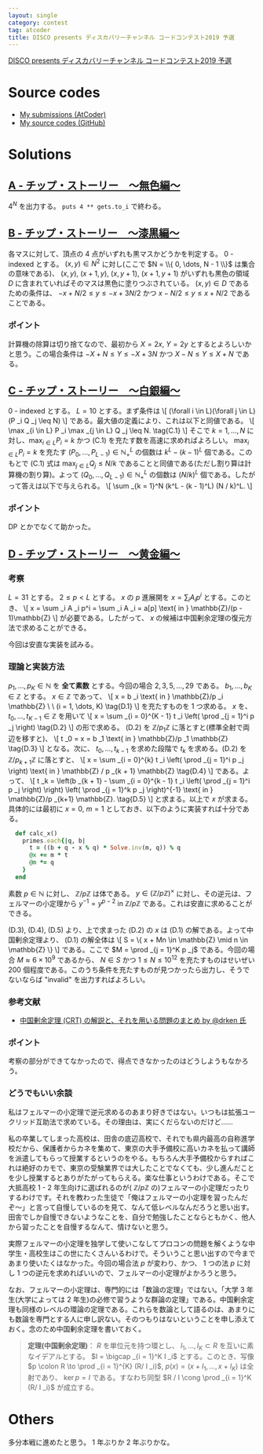 ```yaml
---
layout: single
category: contest
tag: atcoder
title: DISCO presents ディスカバリーチャンネル コードコンテスト2019 予選
---
```


[DISCO presents ディスカバリーチャンネル コードコンテスト2019 予選](https://atcoder.jp/contests/ddcc2019-qual)

# Source codes

- [My submissions (AtCoder)](https://atcoder.jp/contests/ddcc2019-qual/submissions?f.User=kazunetakahashi)
- [My source codes (GitHub)](https://github.com/kazunetakahashi/atcoder/tree/master/2018/1123_DDCC2019-qual)

# Solutions

## [A - チップ・ストーリー　～無色編～](https://atcoder.jp/contests/ddcc2019-qual/tasks/ddcc2018_qual_a)

$4^N$ を出力する。 `puts 4 ** gets.to_i` で終わる。

## [B - チップ・ストーリー　～漆黒編～](https://atcoder.jp/contests/ddcc2019-qual/tasks/ddcc2018_qual_b)

各マスに対して、頂点の 4 点がいずれも黒マスかどうかを判定する。 $0$ - indexed とする。 $(x, y) \in N^2$ に対し(ここで $N = \\{ 0, \dots, N - 1 \\}$ は集合の意味である)、 $(x, y)$, $(x + 1, y)$, $(x, y + 1)$, $(x + 1, y + 1)$ がいずれも黒色の領域 $D$ に含まれていればそのマスは黒色に塗りつぶされている。 $(x, y) \in D$ であるための条件は、 $- x + N / 2 \leq y \leq - x + 3N / 2$ かつ $x - N/2 \leq y \leq x + N / 2$ であることである。

### ポイント

計算機の除算は切り捨てなので、最初から $X = 2x$, $Y = 2y$ とするとよろしいかと思う。この場合条件は $- X + N \leq Y \leq - X + 3N$ かつ $X - N \leq Y \leq X + N$ である。

## [C - チップ・ストーリー　～白銀編～](https://atcoder.jp/contests/ddcc2019-qual/tasks/ddcc2018_qual_c)

$0$ - indexed とする。 $L = 10$ とする。まず条件は
\\[
  (\forall i \in L)(\forall j \in L)(P _i Q _j \leq N)
\\]
である。最大値の定義により、これは以下と同値である。
\\[
  \max _{i \in L} P _i \max _{j \in L} Q _j \leq N. \tag{C.1}
\\]
そこで $k = 1, \dots, N$ に対し、$\max _{i \in L} P _i = k$ かつ (C.1) を充たす数を高速に求めればよろしい。 $\max _{i \in L} P _i = k$ を充たす $(P _0, \dots, P _{L - 1}) \in {\mathbb{N} _+}^L$ の個数は $k^L - (k - 1)^{L}$ 個である。このもとで (C.1) 式は $\max _{j \in L} Q _j \leq N / k$ であることと同値である(ただし割り算は計算機の割り算)。よって $(Q _0, \dots, Q _{L - 1}) \in {\mathbb{N} _+}^L$ の個数は $(N / k)^L$ 個である。したがって答えは以下で与えられる。
\\[
  \sum _{k = 1}^N (k^L - (k - 1)^L) (N / k)^L.
\\]

### ポイント

DP とかでなくて助かった。

## [D - チップ・ストーリー　～黄金編～](https://atcoder.jp/contests/ddcc2019-qual/tasks/ddcc2018_qual_d)

### 考察

$L = 31$ とする。 $2 \leq p < L$ とする。 $x$ の $p$ 進展開を $x = \sum _i A _i p^i$ とする。このとき、
\\[
  x = \sum _i A _i p^i = \sum _i A _i = a[p] \text{ in } \mathbb{Z}/(p - 1)\mathbb{Z}
\\]
が必要である。したがって、 $x$ の候補は中国剰余定理の復元方法で求めることができる。

今回は安直な実装を試みる。

### 理論と実装方法

$p _1, \dots, p _K \in \mathbb{N}$ を **全て素数** とする。今回の場合 $2, 3, 5, \dots, 29$ である。 $b _1, \dots, b _K \in \mathbb{Z}$ とする。 $x \in \mathbb{Z}$ であって、
\\[
  x = b _i \text{ in } \mathbb{Z}/p _i \mathbb{Z} \ \ (i = 1, \dots, K) \tag{D.1}
\\]
を充たすものを 1 つ求める。 $x$ を、 $t _0, \dots, t _{K - 1} \in \mathbb{Z}$ を用いて
\\[
  x = \sum _{i = 0}^{K - 1} t _i \left( \prod _{j = 1}^i p _j \right) \tag{D.2}
\\]
の形で求める。 (D.2) を $\mathbb{Z}/p _1 \mathbb{Z}$ に落とすと(標準全射で両辺を移すと)、
\\[
  t _0 = x = b _1 \text{ in } \mathbb{Z}/p _1 \mathbb{Z} \tag{D.3}
\\]
となる。次に、 $t _0, \dots, t _{k-1}$ を求めた段階で $t _k$ を求める。(D.2) を $\mathbb{Z}/p _{k + 1} \mathbb{Z}$ に落とすと、
\\[
  x = \sum _{i = 0}^{k} t _i \left( \prod _{j = 1}^i p _j \right) \text{ in } \mathbb{Z} / p _{k + 1} \mathbb{Z} \tag{D.4}
\\]
である。よって、
\\[
  t _k = \left(b _{k + 1} - \sum _{i = 0}^{k - 1} t _i \left( \prod _{j = 1}^i p _j \right) \right) \left( \prod _{j = 1}^k p _j \right)^{-1} \text{ in } \mathbb{Z}/p _{k+1} \mathbb{Z}. \tag{D.5}
\\]
と求まる。以上で $x$ が求まる。具体的には最初に $x = 0$, $m = 1$ としておき、以下のように実装すれば十分である。

```ruby
  def calc_x()
    primes.each{|q, b|
      t = ((b + q - x % q) * Solve.inv(m, q)) % q
      @x += m * t
      @m *= q
    }
  end
```

素数 $p \in \mathbb{N}$ に対し、 $\mathbb{Z}/ p \mathbb{Z}$ は体である。 $y \in (\mathbb{Z}/ p \mathbb{Z})^\times$ に対し、その逆元は、フェルマーの小定理から $y^{-1} = y^{p - 2} ~ \text{in} ~ \mathbb{Z}/ p \mathbb{Z}$ である。これは安直に求めることができる。

(D.3), (D.4), (D.5) より、上で求まった (D.2) の $x$ は (D.1) の解である。よって中国剰余定理より、 (D.1) の解全体は
\\[
  S = \\{ x + Mn \in \mathbb{Z} \mid n \in \mathbb{Z} \\}
\\]
である。ここで $M = \prod _{j = 1}^K p _j$ である。今回の場合 $M \approx 6 \times 10^9$ であるから、 $N \in S$ かつ $1 \leq N \leq 10^{12}$ を充たすものはせいぜい $200$ 個程度である。このうち条件を充たすものが見つかったら出力し、そうでないならば "invalid" を出力すればよろしい。

### 参考文献

- [中国剰余定理 (CRT) の解説と、それを用いる問題のまとめ by @drken 氏](https://qiita.com/drken/items/ae02240cd1f8edfc86fd)

### ポイント

考察の部分ができてなかったので、得点できなかったのはどうしようもなかろう。

### どうでもいい余談

私はフェルマーの小定理で逆元求めるのあまり好きではない。いつもは拡張ユークリッド互助法で求めている。その理由は、実にくだらないのだけど……

私の卒業してしまった高校は、田舎の底辺高校で、それでも県内最高の自称進学校だから、保護者からカネを集めて、東京の大手予備校に高いカネを払って講師を派遣してもらって授業するというのをやる。もちろん大手予備校からすればこれは絶好のカモで、東京の受験業界では大したことでなくても、少し進んだことを少し授業するとありがたがってもらえる。楽な仕事というわけである。そこで大抵高校 1 - 2 年生向けに選ばれるのが( $\mathbb{Z}/p\mathbb{Z}$ の)フェルマーの小定理だったりするわけです。それを教わった生徒で「俺はフェルマーの小定理を習ったんだぞ〜」と言って自慢しているのを見て、なんて低レベルなんだろうと思い出す。田舎でしか自慢できないようなことを、自分で勉強したことならともかく、他人から習ったことを自慢するなんて、情けないと思う。

実際フェルマーの小定理を独学して使いこなしてプロコンの問題を解くような中学生・高校生はこの世にたくさんいるわけで。そういうこと思い出すので今まであまり使いたくはなかった。今回の場合法 $p$ が変わり、かつ、 1 つの法 $p$ に対し 1 つの逆元を求めればいいので、フェルマーの小定理がよかろうと思う。

なお、フェルマーの小定理は、専門的には「数論の定理」ではない。「大学 3 年生(大学によっては 2 年生)の必修で習うような群論の定理」である。中国剰余定理も同様のレベルの環論の定理である。これらを数論として語るのは、あまりにも数論を専門とする人に申し訳ない。そのつもりはないということを申し添えておく。念のため中国剰余定理を書いておく。

> **定理(中国剰余定理)**： $R$ を単位元を持つ環とし、 $I _1, \dots, I _K \subset R$ を互いに素なイデアルとする。 $I = \bigcap _{i = 1}^K I _i$ とする。このとき、写像 $p \colon R \to \prod _{i = 1}^{K} (R/ I _i)$, $p(x) = (x + I _1, \dots, x + I _K)$ は全射であり、 $\ker p = I$ である。すなわち同型 $R / I \cong \prod _{i = 1}^K (R/ I _i)$ が成立する。

# Others

多分本戦に進めたと思う。 1 年ぶりか 2 年ぶりかな。
